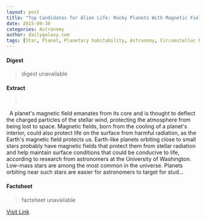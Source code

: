 ```yaml
---
layout: post
title: "Top Candidates for Alien Life: Rocky Planets With Magnetic Fields Orbiting Small Stars"
date: 2015-09-30
categories: Astronomy
author: dailygalaxy.com
tags: [Star, Planet, Planetary habitability, Astronomy, Circumstellar habitable zone, Earth, Physical sciences, Outer space, Planetary science, Space science, Astronomical objects, Stellar astronomy, Nature]
---
```



#### Digest
>digest unavailable

#### Extract
>       A planet's magnetic field emanates from its core and is thought to deflect the charged particles of the stellar wind, protecting the atmosphere from being lost to space. Magnetic fields, born from the cooling of a planet's interior, could also protect life on the surface from harmful radiation, as the Earth's magnetic field protects us. Earth-like planets orbiting close to small stars probably have magnetic fields that protect them from stellar radiation and help maintain surface conditions that could be conducive to life, according to research from astronomers at the University of Washington. Low-mass stars are among the most common in the universe. Planets orbiting near such stars are easier for astronomers to target for stud...

#### Factsheet
>factsheet unavailable

[Visit Link](http://www.dailygalaxy.com/my_weblog/2015/09/top-candidates-for-alien-life-rocky-planets-with-magnetic-fields-orbiting-small-stars.html)


